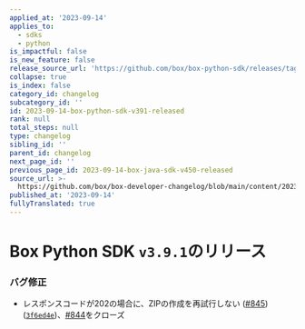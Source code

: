```yaml
---
applied_at: '2023-09-14'
applies_to:
  - sdks
  - python
is_impactful: false
is_new_feature: false
release_source_url: 'https://github.com/box/box-python-sdk/releases/tag/v3.9.1'
collapse: true
is_index: false
category_id: changelog
subcategory_id: ''
id: 2023-09-14-box-python-sdk-v391-released
rank: null
total_steps: null
type: changelog
sibling_id: ''
parent_id: changelog
next_page_id: ''
previous_page_id: 2023-09-14-box-java-sdk-v450-released
source_url: >-
  https://github.com/box/box-developer-changelog/blob/main/content/2023/09-14-box-python-sdk-v391-released.md
published_at: '2023-09-14'
fullyTranslated: true
---
```

# Box Python SDK `v3.9.1`のリリース

### バグ修正

* レスポンスコードが202の場合に、ZIPの作成を再試行しない ([#845][1]) ([`3f6ed4e`][2])、[#844][3]をクローズ

[1]: https://github.com/box/box-python-sdk/issues/845

[2]: https://github.com/box/box-python-sdk/commit/3f6ed4e1053a494ed9f2b79828850e059d0a1617

[3]: https://github.com/box/box-python-sdk/issues/844
